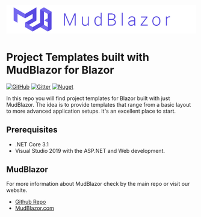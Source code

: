 # ![MudBlazor](content/MudBlazor-GitHub.png)
# Project Templates built with MudBlazor for Blazor

[![GitHub](https://img.shields.io/github/license/garderoben/mudblazor?color=%23594ae2&style=flat-square)](https://github.com/Garderoben/MudBlazor.Templates/blob/master/LICENSE)
[![Gitter](https://img.shields.io/gitter/room/MudBlazor/community?style=flat-square)](https://gitter.im/MudBlazor/community)
[![Nuget](https://img.shields.io/nuget/v/MudBlazor?style=flat-square)](https://www.nuget.org/packages/MudBlazor/)


In this repo you will find project templates for Blazor built with just MudBlazor. The idea is to provide templates that range from a basic layout to more advanced application setups. It's an excellent place to start.


## Prerequisites

- .NET Core 3.1
- Visual Studio 2019 with the ASP.NET and Web development.

## MudBlazor
For more information about MudBlazor check by the main repo or visit our website.
- [Github Repo](https://github.com/Garderoben/MudBlazor)
- [MudBlazor.com](https://mudblazor.com)

